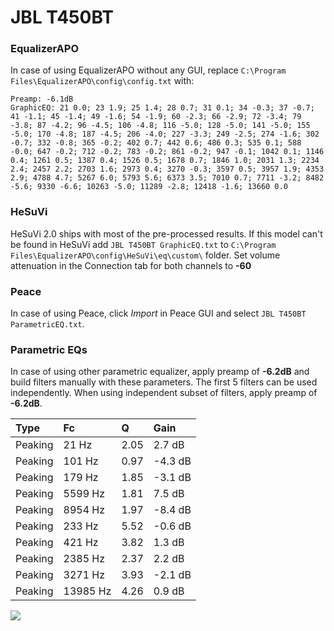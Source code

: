 # JBL T450BT

### EqualizerAPO
In case of using EqualizerAPO without any GUI, replace `C:\Program Files\EqualizerAPO\config\config.txt`
with:
```
Preamp: -6.1dB
GraphicEQ: 21 0.0; 23 1.9; 25 1.4; 28 0.7; 31 0.1; 34 -0.3; 37 -0.7; 41 -1.1; 45 -1.4; 49 -1.6; 54 -1.9; 60 -2.3; 66 -2.9; 72 -3.4; 79 -3.8; 87 -4.2; 96 -4.5; 106 -4.8; 116 -5.0; 128 -5.0; 141 -5.0; 155 -5.0; 170 -4.8; 187 -4.5; 206 -4.0; 227 -3.3; 249 -2.5; 274 -1.6; 302 -0.7; 332 -0.8; 365 -0.2; 402 0.7; 442 0.6; 486 0.3; 535 0.1; 588 -0.0; 647 -0.2; 712 -0.2; 783 -0.2; 861 -0.2; 947 -0.1; 1042 0.1; 1146 0.4; 1261 0.5; 1387 0.4; 1526 0.5; 1678 0.7; 1846 1.0; 2031 1.3; 2234 2.4; 2457 2.2; 2703 1.6; 2973 0.4; 3270 -0.3; 3597 0.5; 3957 1.9; 4353 2.9; 4788 4.7; 5267 6.0; 5793 5.6; 6373 3.5; 7010 0.7; 7711 -3.2; 8482 -5.6; 9330 -6.6; 10263 -5.0; 11289 -2.8; 12418 -1.6; 13660 0.0
```

### HeSuVi
HeSuVi 2.0 ships with most of the pre-processed results. If this model can't be found in HeSuVi add
`JBL T450BT GraphicEQ.txt` to `C:\Program Files\EqualizerAPO\config\HeSuVi\eq\custom\` folder.
Set volume attenuation in the Connection tab for both channels to **-60**

### Peace
In case of using Peace, click *Import* in Peace GUI and select `JBL T450BT ParametricEQ.txt`.

### Parametric EQs
In case of using other parametric equalizer, apply preamp of **-6.2dB** and build filters manually
with these parameters. The first 5 filters can be used independently.
When using independent subset of filters, apply preamp of **-6.2dB**.

| Type    | Fc       |    Q | Gain    |
|:--------|:---------|:-----|:--------|
| Peaking | 21 Hz    | 2.05 | 2.7 dB  |
| Peaking | 101 Hz   | 0.97 | -4.3 dB |
| Peaking | 179 Hz   | 1.85 | -3.1 dB |
| Peaking | 5599 Hz  | 1.81 | 7.5 dB  |
| Peaking | 8954 Hz  | 1.97 | -8.4 dB |
| Peaking | 233 Hz   | 5.52 | -0.6 dB |
| Peaking | 421 Hz   | 3.82 | 1.3 dB  |
| Peaking | 2385 Hz  | 2.37 | 2.2 dB  |
| Peaking | 3271 Hz  | 3.93 | -2.1 dB |
| Peaking | 13985 Hz | 4.26 | 0.9 dB  |

![](https://raw.githubusercontent.com/jaakkopasanen/AutoEq/master/results/rtings/avg/JBL%20T450BT/JBL%20T450BT.png)